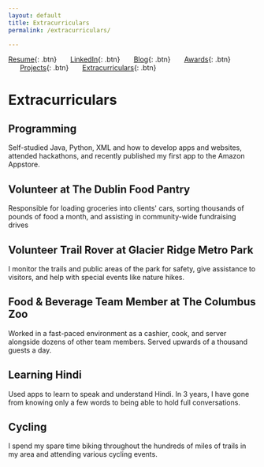 ```yaml
---
layout: default
title: Extracurriculars
permalink: /extracurriculars/

---
```


[Resume](./assets/docs/resume.pdf){: .btn}
&nbsp;&nbsp;&nbsp;&nbsp;&nbsp;&nbsp;[LinkedIn](https://www.linkedin.com/in/karan-sodhi-481265160/){: .btn}
&nbsp;&nbsp;&nbsp;&nbsp;&nbsp;&nbsp;[Blog](/blog.md){: .btn}
&nbsp;&nbsp;&nbsp;&nbsp;&nbsp;&nbsp;[Awards](/awards.md){: .btn}
&nbsp;&nbsp;&nbsp;&nbsp;&nbsp;&nbsp;[Projects](/projects.md){: .btn}
&nbsp;&nbsp;&nbsp;&nbsp;&nbsp;&nbsp;[Extracurriculars](/extra-currics.md){: .btn}

# Extracurriculars
## Programming
Self-studied Java, Python, XML and how to develop apps and websites, attended hackathons, and recently published my first app to the Amazon Appstore.

## Volunteer at The Dublin Food Pantry
Responsible for loading groceries into clients' cars, sorting thousands of pounds of food a month, and assisting in community-wide fundraising drives

## Volunteer Trail Rover at Glacier Ridge Metro Park
I monitor the trails and public areas of the park for safety, give assistance to visitors, and help with special events like nature hikes.

## Food & Beverage Team Member at The Columbus Zoo
Worked in a fast-paced environment as a cashier, cook, and server alongside dozens of other team members. Served upwards of a thousand guests a day.

## Learning Hindi
Used apps to learn to speak and understand Hindi. In 3 years, I have gone from knowing only a few words to being able to hold full conversations.

## Cycling
I spend my spare time biking throughout the hundreds of miles of trails in my area and attending various cycling events.
